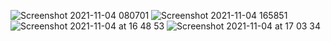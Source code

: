 ![Screenshot 2021-11-04 080701](https://user-images.githubusercontent.com/89110625/140235735-4345254e-45f3-4626-8af9-4680debd2dfa.png)
![Screenshot 2021-11-04 165851](https://user-images.githubusercontent.com/89110625/140285893-ff081f09-757d-4620-af75-8c02e6ef8ee3.png)
![Screenshot 2021-11-04 at 16 48 53](https://user-images.githubusercontent.com/89110625/140285949-a8e6a12a-c54c-4094-bd86-eda837cf5dc7.png)
![Screenshot 2021-11-04 at 17 03 34](https://user-images.githubusercontent.com/89110625/140286788-7943ef61-79b2-465b-bb9f-82d876755a45.png)
